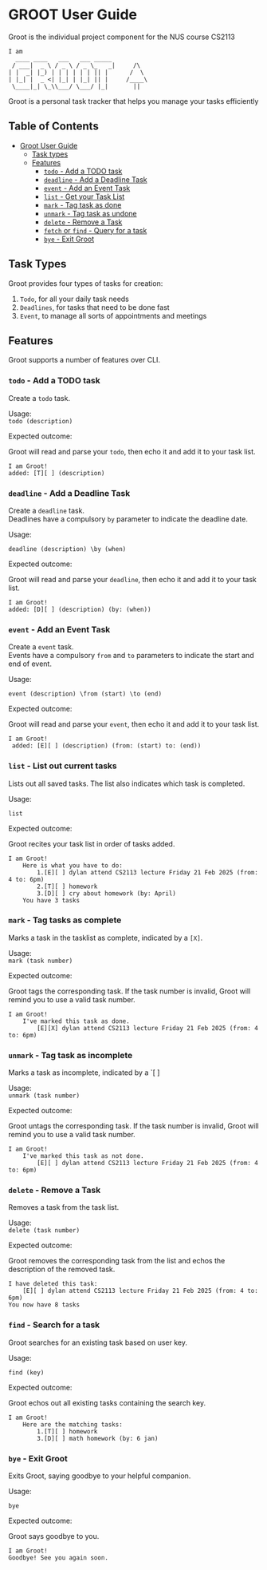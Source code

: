 # GROOT User Guide

Groot is the individual project component for the NUS course CS2113

```
I am
  ____ ____   ___   ___ _____
 / ___|  _ \ / _ \ / _ \_   _|     /\
| |  _| |_) | | | | | | || |      /  \
| |_| |  _ <| |_| | |_| || |     /____\
 \____|_| \_\\___/ \___/ |_|       ||
```

Groot is a personal task tracker that helps you manage your tasks efficiently

## Table of Contents

- [Groot User Guide](#groot-user-guide)
  - [Task types](#task-types)
  - [Features](#features)
    - [`todo` - Add a TODO task](#todo---add-a-todo-task)
    - [`deadline` - Add a Deadline Task](#deadline---add-a-deadline-task)
    - [`event` - Add an Event Task](#event---add-an-event-task)
    - [`list` - Get your Task List](#list---list-out-current-tasks)
    - [`mark` - Tag task as done](#mark---tag-tasks-as-complete)
    - [`unmark` - Tag task as undone](#unmark---tag-task-as-incomplete)
    - [`delete` - Remove a Task](#delete---remove-a-task)
    - [`fetch` or `find` - Query for a task](#find---search-for-a-task)
    - [`bye` - Exit Groot](#bye---exit-groot)

## Task Types

Groot provides four types of tasks for creation:

1. `Todo`, for all your daily task needs
2. `Deadlines`, for tasks that need to be done fast
3. `Event`, to manage all sorts of appointments and meetings

## Features

Groot supports a number of features over CLI.

### `todo` - Add a TODO task

Create a `todo` task.

Usage:  
`todo (description)`

Expected outcome:

Groot will read and parse your `todo`, then echo it and add it to your task list.

```
I am Groot!
added: [T][ ] (description)
```

### `deadline` - Add a Deadline Task

Create a `deadline` task.  
Deadlines have a compulsory `by` parameter to indicate the deadline date.

Usage:

`deadline (description) \by (when)`

Expected outcome:

Groot will read and parse your `deadline`, then echo it and add it to your task list.

```
I am Groot!
added: [D][ ] (description) (by: (when))
```

### `event` - Add an Event Task

Create a `event` task.  
Events have a compulsory `from` and `to` parameters to indicate the start and end of event.

Usage:

`event (description) \from (start) \to (end)`

Expected outcome:

Groot will read and parse your `event`, then echo it and add it to your task list.

```
I am Groot!
 added: [E][ ] (description) (from: (start) to: (end))
```

### `list` - List out current tasks

Lists out all saved tasks. The list also indicates which task is completed.

Usage:

`list`

Expected outcome:

Groot recites your task list in order of tasks added.

```
I am Groot!
    Here is what you have to do:
        1.[E][ ] dylan attend CS2113 lecture Friday 21 Feb 2025 (from: 4 to: 6pm)
        2.[T][ ] homework
        3.[D][ ] cry about homework (by: April)
    You have 3 tasks
```

### `mark` - Tag tasks as complete

Marks a task in the tasklist as complete, indicated by a `[X]`.

Usage:  
`mark (task number)`

Expected outcome:

Groot tags the corresponding task. If the task number is invalid, Groot will remind you to use a valid task number.

```
I am Groot!
    I've marked this task as done.
        [E][X] dylan attend CS2113 lecture Friday 21 Feb 2025 (from: 4 to: 6pm)
```

### `unmark` - Tag task as incomplete

Marks a task as incomplete, indicated by a `[ ]

Usage:  
`unmark (task number)`

Expected outcome:

Groot untags the corresponding task. If the task number is invalid, Groot will remind you to use a valid task number.

```
I am Groot!
    I've marked this task as not done.
        [E][ ] dylan attend CS2113 lecture Friday 21 Feb 2025 (from: 4 to: 6pm)
```

### `delete` - Remove a Task

Removes a task from the task list.

Usage:  
`delete (task number)`

Expected outcome:

Groot removes the corresponding task from the list and echos the description of the removed task.

```
I have deleted this task:
    [E][ ] dylan attend CS2113 lecture Friday 21 Feb 2025 (from: 4 to: 6pm)
You now have 8 tasks
```

### `find` - Search for a task

Groot searches for an existing task based on user key.

Usage:

`find (key)`

Expected outcome:

Groot echos out all existing tasks containing the search key.

```
I am Groot!
    Here are the matching tasks:
        1.[T][ ] homework
        3.[D][ ] math homework (by: 6 jan)
```

### `bye` - Exit Groot

Exits Groot, saying goodbye to your helpful companion.

Usage:

`bye`

Expected outcome:

Groot says goodbye to you.

```
I am Groot!
Goodbye! See you again soon.
```
